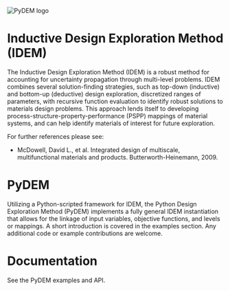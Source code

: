 ![PyDEM logo](https://github.com/materialsinnovation/pydem/blob/master/images/pydemlogo.JPG)
# Inductive Design Exploration Method (IDEM)
The Inductive Design Exploration Method (IDEM) is a robust method for accounting for uncertainty propagation through multi-level problems. IDEM combines several solution-finding strategies, such as top-down (inductive) and bottom-up (deductive) design exploration, discretized ranges of parameters, with recursive function evaluation to identify robust solutions to materials design problems. This approach lends itself to developing process-structure-property-performance (PSPP) mappings of material systems, and can help identify materials of interest for future exploration.

For further references please see:
* McDowell, David L., et al. Integrated design of multiscale, multifunctional materials and products. Butterworth-Heinemann, 2009.

# PyDEM
Utilizing a Python-scripted framework for IDEM, the Python Design Exploration Method (PyDEM) implements a fully general IDEM instantiation that allows for the linkage of input variables, objective functions, and levels or mappings. A short introduction is covered in the examples section. Any additional code or example contributions are welcome.

# Documentation
See the PyDEM examples and API.

